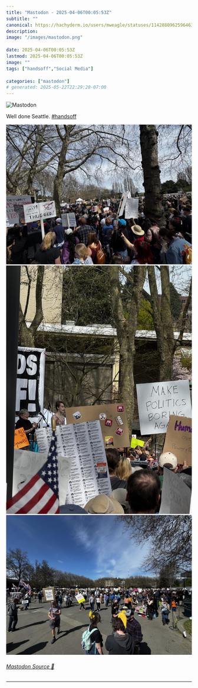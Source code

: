 ```yaml
---
title: "Mastodon - 2025-04-06T00:05:53Z"
subtitle: ""
canonical: https://hachyderm.io/users/mweagle/statuses/114288096259646388
description:
image: "/images/mastodon.png"

date: 2025-04-06T00:05:53Z
lastmod: 2025-04-06T00:05:53Z
image: ""
tags: ["handsoff","Social Media"]

categories: ["mastodon"]
# generated: 2025-05-22T22:29:20-07:00
---
```

![Mastodon](/images/mastodon.png)

<p>Well done Seattle. <a href="https://hachyderm.io/tags/handsoff" class="mention hashtag" rel="tag">#<span>handsoff</span></a></p>

![](1c727dd30c336d09.jpeg)
![](66d10ade5f92119c.jpeg)
![](7406b28754393c9e.jpeg)

###### [Mastodon Source 🐘](https://hachyderm.io/@mweagle/114288096259646388)

___
